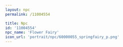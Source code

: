 ```yaml
---
layout: npc
permalink: /11004554

title: Npc
id: '11004554'
npc_name: 'Flower Fairy'
icon_url: 'portrait/npc/60000055_springfairy_p.png'
---
```

